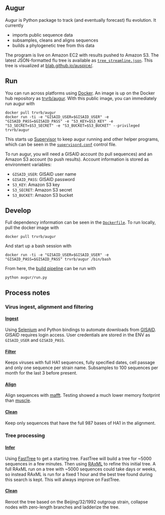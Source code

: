 ## Augur

Augur is Python package to track (and eventually forecast) flu evolution.  It currently

* imports public sequence data
* subsamples, cleans and aligns sequences
* builds a phylogenetic tree from this data

The program is live on Amazon EC2 with results pushed to Amazon S3.  The latest JSON-formatted flu tree is available as [`tree_streamline.json`](https://s3.amazonaws.com/augur-data/data/tree_streamline.json).  This tree is visualized at [blab.github.io/auspice/](http://blab.github.io/auspice/).

## Run

You can run across platforms using [Docker](https://www.docker.com/).  An image is up on the Docker hub repository as [trvrb/augur](https://registry.hub.docker.com/u/trvrb/augur/).  With this public image, you can immediately run augur with

	docker pull trvrb/augur
	docker run -ti -e "GISAID_USER=$GISAID_USER" -e "GISAID_PASS=$GISAID_PASS" -e "S3_KEY=$S3_KEY" -e "S3_SECRET=$S3_SECRET" -e "S3_BUCKET=$S3_BUCKET" --privileged trvrb/augur
	
This starts up [Supervisor](http://supervisord.org/) to keep augur running and other helper programs, which can be seen in the [`supervisord.conf`](supervisord.conf) control file.

To run augur, you will need a GISAID account (to pull sequences) and an Amazon S3 account (to push results).  Account information is stored as environment variables:

* `GISAID_USER`: GISAID user name
* `GISAID_PASS`: GISAID password
* `S3_KEY`: Amazon S3 key
* `S3_SECRET`: Amazon S3 secret
* `S3_BUCKET`: Amazon S3 bucket

## Develop

Full dependency information can be seen in the [`Dockerfile`](Dockerfile).  To run locally, pull the docker image with

	docker pull trvrb/augur
	
And start up a bash session with

	docker run -ti -e "GISAID_USER=$GISAID_USER" -e "GISAID_PASS=$GISAID_PASS" trvrb/augur /bin/bash
	
From here, the [build pipeline](augur/run.py) can be run with

	python augur/run.py
	
## Process notes

### Virus ingest, alignment and filtering

#### [Ingest](augur/virus_ingest.py)

Using [Selenium](https://github.com/SeleniumHQ/selenium) and Python bindings to automate downloads from [GISAID](http://platform.gisaid.org/epi3/).  GISAID requires login access.  User credentials are stored in the ENV as `GISAID_USER` and `GISAID_PASS`.

#### [Filter](augur/virus_filter.py)

Keeps viruses with full HA1 sequences, fully specified dates, cell passage and only one sequence per strain name.  Subsamples to 100 sequences per month for the last 3 before present.

#### [Align](augur/virus_align.py)

Align sequences with [mafft](http://mafft.cbrc.jp/alignment/software/).  Testing showed a much lower memory footprint than [muscle](http://www.drive5.com/muscle/).

#### [Clean](augur/virus_clean.py)

Keep only sequences that have the full 987 bases of HA1 in the alignment.

### Tree processing

#### [Infer](augur/tree_infer.py)

Using [FastTree](http://meta.microbesonline.org/fasttree/) to get a starting tree.  FastTree will build a tree for ~5000 sequences in a few minutes.  Then using [RAxML](http://sco.h-its.org/exelixis/web/software/raxml/) to refine this initial tree.  A full RAxML run on a tree with ~5000 sequences could take days or weeks, so instead RAxML is run for a fixed 1 hour and the best tree found during this search is kept.  This will always improve on FastTree.

#### [Clean](augur/tree_clean.py)

Reroot the tree based on the Beijing/32/1992 outgroup strain, collapse nodes with zero-length branches and ladderize the tree.


